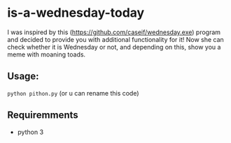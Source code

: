 # is-a-wednesday-today
I was inspired by this (https://github.com/caseif/wednesday.exe) program and decided to provide you with additional functionality for it! Now she can check whether it is Wednesday or not, and depending on this, show you a meme with moaning toads.

## Usage:
`python pithon.py` (or u can rename this code)

## Requiremments
+ python 3
